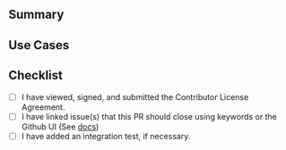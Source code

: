 <!-- Thanks for contributing. To speed up the process of reviewing your pull
request please provide us with the following information: -->

## Summary
<!-- A short explanation of the proposed change -->

## Use Cases
<!-- An explanation of the use cases your change enables -->

## Checklist
<!-- Please confirm the following -->
* [ ] I have viewed, signed, and submitted the Contributor License Agreement.
* [ ] I have linked issue(s) that this PR should close using keywords or the Github UI (See [docs](https://docs.github.com/en/github/managing-your-work-on-github/linking-a-pull-request-to-an-issue))
* [ ] I have added an integration test, if necessary.
